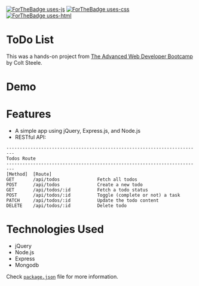 [![ForTheBadge uses-js](http://ForTheBadge.com/images/badges/uses-js.svg)](http://ForTheBadge.com) [![ForTheBadge uses-css](http://ForTheBadge.com/images/badges/uses-css.svg)](http://ForTheBadge.com) [![ForTheBadge uses-html](http://ForTheBadge.com/images/badges/uses-html.svg)](http://ForTheBadge.com)

# ToDo List

This was a hands-on project from [The Advanced Web Developer Bootcamp](https://www.udemy.com/the-advanced-web-developer-bootcamp/) by Colt Steele.

# Demo

# Features

-   A simple app using jQuery, Express.js, and Node.js
-   RESTful API:

```
-------------------------------------------------------------------------
Todos Route
-------------------------------------------------------------------------
[Method]  [Route]
GET       /api/todos              Fetch all todos
POST      /api/todos              Create a new todo
GET       /api/todos/:id          Fetch a todo status
POST      /api/todos/:id          Toggle (complete or not) a task
PATCH     /api/todos/:id          Update the todo content
DELETE    /api/todos/:id          Delete todo
```

# Technologies Used

-   jQuery
-   Node.js
-   Express
-   Mongodb

Check [`package.json`](https://github.com/Sanjula8/ToDo-Express/blob/master/package.json) file for more information.
